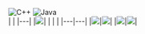 
![C++](https://img.shields.io/badge/c++-%2300599C.svg?style=for-the-badge&logo=c%2B%2B&logoColor=white)
![Java](https://img.shields.io/badge/java-%23ED8B00.svg?style=for-the-badge&logo=openjdk&logoColor=white)
<br>
|   |
|---|
|![](https://github-profile-summary-cards.vercel.app/api/cards/profile-details?username=daniilshat&theme=solarized_dark)|
|   |   |
|---|---|
|![](https://github-profile-summary-cards.vercel.app/api/cards/most-commit-language?username=darvik80&theme=solarized_dark)|![](https://github-profile-summary-cards.vercel.app/api/cards/repos-per-language?username=darvik80&theme=solarized_dark)|
|![](https://github-profile-summary-cards.vercel.app/api/cards/stats?username=darvik80&theme=solarized_dark)|![](https://github-profile-summary-cards.vercel.app/api/cards/productive-time?username=darvik80&theme=solarized_dark)|
